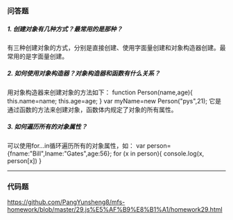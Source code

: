 ### 问答题
##### 1. 创建对象有几种方式？最常用的是那种？
有三种创建对象的方式，分别是直接创建、使用字面量创建和对象构造器创建。最常用的是字面量创建。
##### 2. 如何使用对象构造器？对象构造器和函数有什么关系？
用对象构造器来创建对象的方法如下：
function Person(name,age){
    this.name=name;
    this.age=age;
}
var myName=new Person("pys",21);
它是通过函数的方法来创建对象，函数体内规定了对象的所有属性。
##### 3. 如何遍历所有的对象属性？
可以使用for...in循环遍历所有的对象属性，如：
var person={fname:"Bill",lname:"Gates",age:56};
for (x in person){
  console.log(x, person[x])
}

---
### 代码题
https://github.com/PangYunsheng8/mfs-homework/blob/master/29.js%E5%AF%B9%E8%B1%A1/homework29.html
